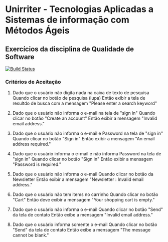 # Unirriter - Tecnologias Aplicadas a Sistemas de informação com Métodos Ágeis

## Exercícios da disciplina de Qualidade de Software

[![Build Status](https://travis-ci.org/mfgonzalez/protractor-functional-tests.svg?branch=master)](https://travis-ci.org/mfgonzalez/protractor-functional-tests)

### Critérios de Aceitação

1) Dado que o usuário não digita nada na caixa de texto de pesquisa
Quando clicar no botão de pesquisa (lupa)
Então exibir a tela de resultdo de busca com a mensagem "Please enter a search keyword"

2) Dado que o usuário não informa o e-mail na tela de "sign in"
Quando clicar no botão "Create an account"
Então exibir a mensagem "Invalid email address."

3) Dado que o usuário não informa o e-mail e Password na tela de "sign in"
Quando clicar no botão "Sign in"
Então exibir a mensagem "An email address required."

4) Dado que o usuário informa o e-mail e não informa Password na tela de "sign in"
Quando clicar no botão "Sign in"
Então exibir a mensagem "Password is required."

5) Dado que o usuário não informa o e-mail
Quando clicar no botão da Newsletter
Então exibir a mensagem "Newsletter : Invalid email address."

6) Dado que o usuário não tem items no carrinho
Quando clicar no botão "Cart"
Então deve exibir a mensagem "Your shopping cart is empty."

7) Dado que o usuário não informa o e-mail 
Quando clicar no botão "Send" da tela de contato
Então exibe a mensagem "Invalid email address."

8) Dado que o usuário informa somente o e-mail
Quando clicar no botão "Send" da tela de contato
Então exibe a mensagem "The message cannot be blank."
